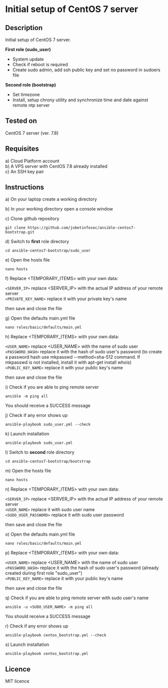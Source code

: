 # Initial setup of CentOS 7 server


## Description

Initial setup of CentOS 7 server.

**First role (sudo_user)**

* System update
* Check if reboot is required
* Create sudo admin, add ssh public key and set no password in sudoers file

**Second role (bootstrap)**

* Set timezone
* Install, setup chrony utility and synchronize time and date against remote ntp server


## Tested on

CentOS 7 server (ver. 7.8)


## Requisites

a) Cloud Platform account<br />
b) A VPS server with CentOS 7.8 already installed<br />
c) An SSH key pair<br />



## Instructions

a) On your laptop create a working directory


b) In your working directory open a console window


c) Clone github repository

```
git clone https://github.com/jobetinfosec/ansible-centos7-bootstrap.git
```


d) Switch to **first** role directory

```
cd ansible-centos7-bootstrap/sudo_user
```


e) Open the hosts file

```
nano hosts
```

f) Replace <TEMPORARY_ITEMS> with your own data:

`<SERVER_IP>`		replace <SERVER_IP> with the actual IP address of your remote server<br />
`<PRIVATE_KEY_NAME>`	replace it with your private key's name<br />

then save and close the file


g) Open the defaults main.yml file

```
nano roles/basic/defaults/main.yml
```

h) Replace <TEMPORARY_ITEMS> with your own data:

`<USER_NAME>`		replace <USER_NAME> with the name of sudo user<br />
`<PASSWORD_HASH>`	replace it with the hash of sudo user's password (to create a password hash use mkpasswd --method=sha-512 command. If mkpasswd is not installed, install it with apt-get install whois)<br />
`<PUBLIC_KEY_NAME>`	replace it with your public key's name

then save and close the file


i) Check if you are able to ping remote server

```
ansible -m ping all
```

You should receive a SUCCESS message


j) Check if any error shows up

```
ansible-playbook sudo_user.yml --check
```


k) Launch installation

```
ansible-playbook sudo_user.yml
```

l) Switch to **second** role directory

```
cd ansible-centos7-bootstrap/bootstrap
```

m) Open the hosts file

```
nano hosts
```

n) Replace <TEMPORARY_ITEMS> with your own data:

`<SERVER_IP>`		replace <SERVER_IP> with the actual IP address of your remote server<br />
`<USER_NAME>`		replace it with sudo user name<br />
`<SUDO_USER_PASSWORD>`	replace it with sudo user password<br />

then save and close the file


o) Open the defaults main.yml file

```
nano roles/basic/defaults/main.yml
```

p) Replace <TEMPORARY_ITEMS> with your own data:

`<USER_NAME>`		replace <USER_NAME> with the name of sudo user<br />
`<PASSWORD_HASH>`	replace it with the hash of sudo user's password (already created during first role "sudo_user")<br />
`<PUBLIC_KEY_NAME>`	replace it with your public key's name

then save and close the file


q) Check if you are able to ping remote server with sudo user's name

```
ansible -u <SUDO_USER_NAME> -m ping all
```

You should receive a SUCCESS message


r) Check if any error shows up

```
ansible-playbook centos_bootstrap.yml --check
```


s) Launch installation

```
ansible-playbook centos_bootstrap.yml
```

## Licence

MIT licence
